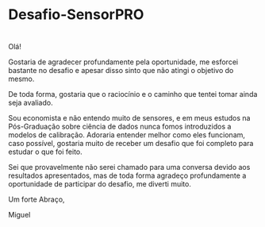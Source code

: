 # Desafio-SensorPRO
#
#



Olá!

Gostaria de agradecer profundamente pela oportunidade, me esforcei bastante no desafio e apesar disso sinto que não atingi o objetivo do mesmo.

De toda forma, gostaria que o raciocínio e o caminho que tentei tomar ainda seja avaliado.

Sou economista e não entendo muito de sensores, e em meus estudos na Pós-Graduação sobre ciência de dados nunca fomos introduzidos a modelos de calibração. Adoraria entender melhor como eles funcionam, caso possível, gostaria muito de receber um desafio que foi completo para estudar o que foi feito.

Sei que provavelmente não serei chamado para uma conversa devido aos resultados apresentados, mas de toda forma agradeço profundamente a oportunidade de participar do desafio, me diverti muito.

Um forte Abraço,

Miguel
